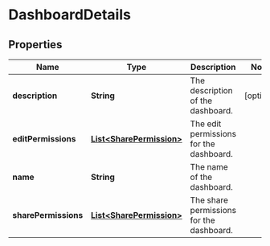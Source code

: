 # DashboardDetails

## Properties
Name | Type | Description | Notes
------------ | ------------- | ------------- | -------------
**description** | **String** | The description of the dashboard. |  [optional]
**editPermissions** | [**List&lt;SharePermission&gt;**](SharePermission.md) | The edit permissions for the dashboard. | 
**name** | **String** | The name of the dashboard. | 
**sharePermissions** | [**List&lt;SharePermission&gt;**](SharePermission.md) | The share permissions for the dashboard. | 
